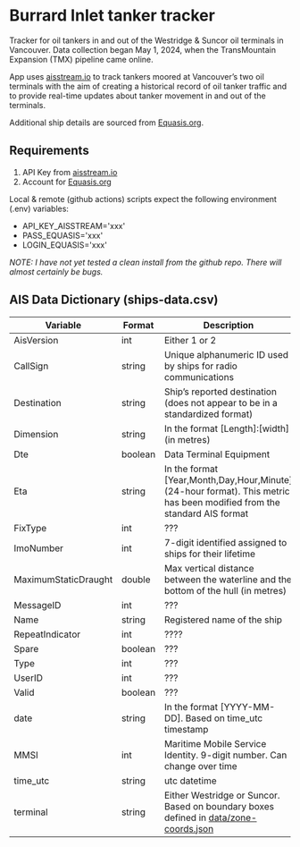 # Burrard Inlet tanker tracker

Tracker for oil tankers in and out of the Westridge & Suncor oil terminals in Vancouver. Data collection began May 1, 2024, when the TransMountain Expansion (TMX) pipeline came online.

App uses [aisstream.io](https://aisstream.io/) to track tankers moored at Vancouver’s two oil terminals with the aim of creating a historical record of oil tanker traffic and to provide real-time updates about tanker movement in and out of the terminals.

Additional ship details are sourced from [Equasis.org](https://www.equasis.org/).

## Requirements

1. API Key from [aisstream.io](https://aisstream.io/authenticate)
2. Account for [Equasis.org](https://www.equasis.org/EquasisWeb/public/ConditionsRegistration?fs=HomePage)

Local & remote (github actions) scripts expect the following environment (.env) variables:
- API_KEY_AISSTREAM='xxx'
- PASS_EQUASIS='xxx'
- LOGIN_EQUASIS='xxx'

<em>NOTE: I have not yet tested a clean install from the github repo. There will almost certainly be bugs.</em>

## AIS Data Dictionary (ships-data.csv)

| Variable | Format | Description |
| --- | --- | --- |
| AisVersion | int | Either 1 or 2 |
| CallSign | string | Unique alphanumeric ID used by ships for radio communications |
| Destination | string | Ship’s reported destination (does not appear to be in a standardized format) |
| Dimension | string | In the format [Length]:[width] (in metres) |
| Dte | boolean | Data Terminal Equipment |
| Eta | string | In the format [Year,Month,Day,Hour,Minute] (24-hour format). This metric has been modified from the standard AIS format |
| FixType | int | ??? |
| ImoNumber | int | 7-digit identified assigned to ships for their lifetime |
| MaximumStaticDraught | double | Max vertical distance between the waterline and the bottom of the hull (in metres) |
| MessageID | int | ??? |
| Name | string | Registered name of the ship |
| RepeatIndicator | int | ???? |
| Spare | boolean | ??? |
| Type | int | ??? |
| UserID | int | ??? |
| Valid| boolean | ??? |
| date | string | In the format [YYYY-MM-DD]. Based on time_utc timestamp |
| MMSI | int | Maritime Mobile Service Identity. 9-digit number. Can change over time |
| time_utc | string | utc datetime |
| terminal | string | Either Westridge or Suncor. Based on boundary boxes defined in [data/zone-coords.json](https://github.com/vs-postmedia/tanker-tracker/blob/master/data/zone-coords.json) |